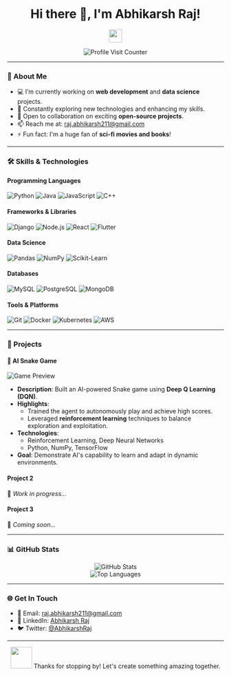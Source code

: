 <h1 align="center">Hi there 👋, I'm Abhikarsh Raj!</h1>
<p align="center">
  <img src="https://media.giphy.com/media/hvRJCLFzcasrR4ia7z/giphy.gif" width="30px">
</p>

<p align="center">
  <img src="https://komarev.com/ghpvc/?username=AbhikarshRaj&label=Profile%20Visits&color=0e75b6&style=flat" alt="Profile Visit Counter">
</p>

---

### 🌟 About Me
- 💻 I’m currently working on **web development** and **data science** projects.
- 🌱 Constantly exploring new technologies and enhancing my skills.
- 👯 Open to collaboration on exciting **open-source projects**.
- 📫 Reach me at: [raj.abhikarsh211@gmail.com](mailto:raj.abhikarsh211@gmail.com)
- ⚡ Fun fact: I'm a huge fan of **sci-fi movies and books**!

---

### 🛠️ Skills & Technologies
#### Programming Languages
![Python](https://img.shields.io/badge/Python-3776AB?style=for-the-badge&logo=python&logoColor=white)
![Java](https://img.shields.io/badge/Java-007396?style=for-the-badge&logo=java&logoColor=white)
![JavaScript](https://img.shields.io/badge/JavaScript-F7DF1E?style=for-the-badge&logo=javascript&logoColor=black)
![C++](https://img.shields.io/badge/C++-00599C?style=for-the-badge&logo=cplusplus&logoColor=white)

#### Frameworks & Libraries
![Django](https://img.shields.io/badge/Django-092E20?style=for-the-badge&logo=django&logoColor=white)
![Node.js](https://img.shields.io/badge/Node.js-339933?style=for-the-badge&logo=nodedotjs&logoColor=white)
![React](https://img.shields.io/badge/React-61DAFB?style=for-the-badge&logo=react&logoColor=black)
![Flutter](https://img.shields.io/badge/Flutter-02569B?style=for-the-badge&logo=flutter&logoColor=white)

#### Data Science
![Pandas](https://img.shields.io/badge/Pandas-150458?style=for-the-badge&logo=pandas&logoColor=white)
![NumPy](https://img.shields.io/badge/NumPy-013243?style=for-the-badge&logo=numpy&logoColor=white)
![Scikit-Learn](https://img.shields.io/badge/Scikit--Learn-F7931E?style=for-the-badge&logo=scikit-learn&logoColor=white)

#### Databases
![MySQL](https://img.shields.io/badge/MySQL-4479A1?style=for-the-badge&logo=mysql&logoColor=white)
![PostgreSQL](https://img.shields.io/badge/PostgreSQL-336791?style=for-the-badge&logo=postgresql&logoColor=white)
![MongoDB](https://img.shields.io/badge/MongoDB-47A248?style=for-the-badge&logo=mongodb&logoColor=white)

#### Tools & Platforms
![Git](https://img.shields.io/badge/Git-F05032?style=for-the-badge&logo=git&logoColor=white)
![Docker](https://img.shields.io/badge/Docker-2496ED?style=for-the-badge&logo=docker&logoColor=white)
![Kubernetes](https://img.shields.io/badge/Kubernetes-326CE5?style=for-the-badge&logo=kubernetes&logoColor=white)
![AWS](https://img.shields.io/badge/AWS-232F3E?style=for-the-badge&logo=amazonaws&logoColor=white)

---

### 📂 Projects
#### 🐍 AI Snake Game
![Game Preview](https://media.giphy.com/media/l3vR1qkD9nA6xPYQs/giphy.gif)
- **Description**: Built an AI-powered Snake game using **Deep Q Learning (DQN)**.
- **Highlights**:
  - Trained the agent to autonomously play and achieve high scores.
  - Leveraged **reinforcement learning** techniques to balance exploration and exploitation.
- **Technologies**:
  - Reinforcement Learning, Deep Neural Networks
  - Python, NumPy, TensorFlow
- **Goal**: Demonstrate AI's capability to learn and adapt in dynamic environments.

#### Project 2
🔧 *Work in progress...*

#### Project 3
🔧 *Coming soon...*

---

### 📊 GitHub Stats
<p align="center">
  <img src="https://github-readme-stats.vercel.app/api?username=AbhikarshRaj&show_icons=true&theme=radical" alt="GitHub Stats">
  <br>
  <img src="https://github-readme-stats.vercel.app/api/top-langs/?username=AbhikarshRaj&layout=compact&theme=radical" alt="Top Languages">
</p>

---

### 🌐 Get In Touch
- 📧 Email: [raj.abhikarsh211@gmail.com](mailto:raj.abhikarsh211@gmail.com)
- 💼 LinkedIn: [Abhikarsh Raj](https://www.linkedin.com/in/abhikarshraj)
- 🐦 Twitter: [@AbhikarshRaj](https://twitter.com/AbhikarshRaj)

---

<p align="center">
  <img src="https://media.giphy.com/media/jt7bAtEijhurmWAr4v/giphy.gif" width="50">
  Thanks for stopping by! Let's create something amazing together.
</p>
